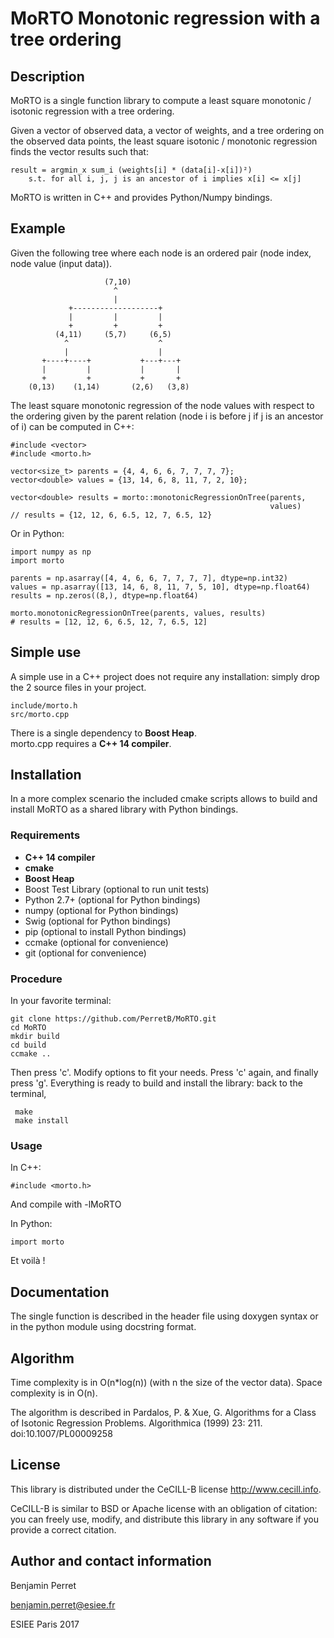 MoRTO Monotonic regression with a tree ordering
===============================================

Description
-----------

MoRTO is a single function library to compute a least square 
monotonic / isotonic regression with a tree ordering.

Given a vector of observed data, a vector of weights, and a tree ordering on 
the observed data points, the least square isotonic / monotonic regression finds 
the vector results such that:

    result = argmin_x sum_i (weights[i] * (data[i]-x[i])²)
        s.t. for all i, j, j is an ancestor of i implies x[i] <= x[j]



MoRTO is written in C++ and provides Python/Numpy bindings.



Example
-------
Given the following tree where each node is an ordered pair 
(node index, node value (input data)).
                                    
                         (7,10)
                           ^
                           |
                 +-------------------+
                 |         |         |
                 +         +         +
              (4,11)     (5,7)     (6,5)
                ^                    ^
                |                    |
           +----+----+           +---+---+
           |         |           |       |
           +         +           +       +
        (0,13)    (1,14)       (2,6)   (3,8)
    
The least square monotonic regression of the node values with respect to the 
ordering given by the parent relation (node i is before j if j is an ancestor 
of i) can be computed in C++:
 
    #include <vector>
    #include <morto.h>
    
    vector<size_t> parents = {4, 4, 6, 6, 7, 7, 7, 7};
    vector<double> values = {13, 14, 6, 8, 11, 7, 2, 10};
    
    vector<double> results = morto::monotonicRegressionOnTree(parents, 
                                                              values)
    // results = {12, 12, 6, 6.5, 12, 7, 6.5, 12}
     

Or in Python:

    import numpy as np
    import morto
    
    parents = np.asarray([4, 4, 6, 6, 7, 7, 7, 7], dtype=np.int32)
    values = np.asarray([13, 14, 6, 8, 11, 7, 5, 10], dtype=np.float64)
    results = np.zeros((8,), dtype=np.float64)
    
    morto.monotonicRegressionOnTree(parents, values, results)
    # results = [12, 12, 6, 6.5, 12, 7, 6.5, 12]


Simple use
----------

A simple use in a C++ project does not require any installation: 
simply drop the 2 source files in your project.

    include/morto.h
    src/morto.cpp
    
There is a single dependency to **Boost Heap**.    
morto.cpp requires a **C++ 14 compiler**.  

Installation
------------

In a more complex scenario the included cmake scripts allows to build and 
install MoRTO as a shared library with Python bindings.

### Requirements
* **C++ 14 compiler**
* **cmake**
* **Boost Heap**
* Boost Test Library (optional to run unit tests)
* Python 2.7+ (optional for Python bindings)
* numpy (optional for Python bindings)
* Swig (optional for Python bindings)
* pip (optional to install Python bindings)
* ccmake (optional for convenience)
* git (optional for convenience)

### Procedure

In your favorite terminal:

    git clone https://github.com/PerretB/MoRTO.git
    cd MoRTO
    mkdir build
    cd build
    ccmake ..

Then press 'c'. Modify options to fit your needs. 
Press 'c' again, and finally press 'g'. 
Everything is ready to build and install the library: back to the terminal,

     make
     make install

### Usage

In C++: 

    #include <morto.h>

And compile with -lMoRTO

In Python:

    import morto
    
Et voilà !

Documentation
-------------

The single function is described in the header file using doxygen syntax or in 
the python module using docstring format.


Algorithm
---------

Time complexity is in O(n*log(n)) (with n the size of the vector data).
Space complexity is in O(n).

The algorithm is described in Pardalos, P. & Xue, G. Algorithms for a Class of 
Isotonic Regression Problems. Algorithmica (1999) 23: 211. 
doi:10.1007/PL00009258


License
-------

This library is distributed under the CeCILL-B license http://www.cecill.info.

CeCILL-B is similar to BSD or Apache license with an obligation of citation: 
you can freely use, modify, and distribute this library in any software if you 
provide a correct citation.

Author and contact information
------------------------------

Benjamin Perret

benjamin.perret@esiee.fr

ESIEE Paris 2017